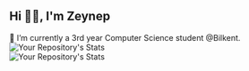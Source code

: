 <h2 align="left">Hi 👋🏻, I'm Zeynep </h2>

🔭 I’m currently a 3rd year Computer Science student @Bilkent.    
![Your Repository's Stats](https://github-readme-stats.vercel.app/api?username=zeynepoztunc&show_icons=true&theme=omni)   
![Your Repository's Stats](https://github-readme-stats.vercel.app/api/top-langs/?username=zeynepoztunc&theme=omni) 



<!--
**zeynepoztunc/zeynepoztunc** is a ✨ _special_ ✨ repository because its `README.md` (this file) appears on your GitHub profile.

Here are some ideas to get you started:

- 🌱 I’m currently learning ...
- 👯 I’m looking to collaborate on ...
- 🤔 I’m looking for help with ...
- 💬 Ask me about ...
- 📫 How to reach me: ...
- 😄 Pronouns: ...
- ⚡ Fun fact: ...
-->
